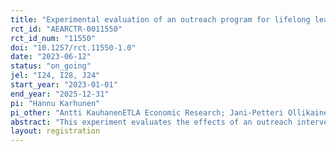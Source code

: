 ```yaml
---
title: "Experimental evaluation of an outreach program for lifelong learning"
rct_id: "AEARCTR-0011550"
rct_id_num: "11550"
doi: "10.1257/rct.11550-1.0"
date: "2023-06-12"
status: "on_going"
jel: "I24, I28, J24"
start_year: "2023-01-01"
end_year: "2025-12-31"
pi: "Hannu Karhunen"
pi_other: "Antti KauhanenETLA Economic Research; Jani-Petteri OllikainenThe Labour Institute for Economic Research LABORE; Krista RiukulaETLA Economic Research; Tuomo SuhonenThe Labour Institute for Economic Research LABORE; Hanna VirtanenETLA Economic Research"
abstract: "This experiment evaluates the effects of an outreach intervention on lifelong learning. The intervention is implemented by Finland's Service Centre for Continuous Learning and Employment (SECLE). It seeks to improve the co-operation between companies and education providers with the ultimate goal of encouraging underrepresented groups to increase their educational participation. In practice, SECLE hires service providers who approach companies employing 3 - 149 persons and provide their services for the companies that agree to take part. First, the service providers chart the skill needs of the companies and employees. Next, the service providers organize an event tailored specifically for each company in which they provide information and guidance on different educational options. Evaluation of causal effects is made possible by random assignment of areas to treatment and control groups. The service providers only approach companies located in the treatment areas. We aim to have at least 1,200 companies in the treatment group."
layout: registration
---
```


